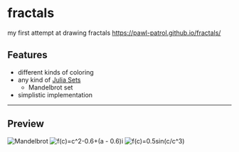# fractals
my first attempt at drawing fractals
https://pawl-patrol.github.io/fractals/
## Features
- different kinds of coloring
- any kind of [Julia Sets](https://en.wikipedia.org/wiki/Julia_set)
  - Mandelbrot set
- simplistic implementation
***
## Preview
![Mandelbrot](https://i.imgur.com/vATgtip.png)
![f(c)=c^2-0.6+(a - 0.6)i](https://i.imgur.com/qkzuN4x.png)
![f(c)=0.5sin(c/c^3)](https://i.imgur.com/D3xygwU.png)
